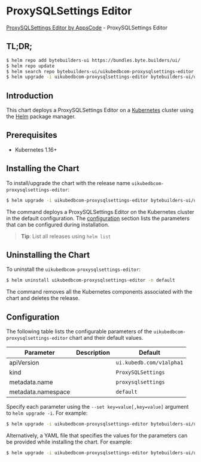 # ProxySQLSettings Editor

[ProxySQLSettings Editor by AppsCode](https://byte.builders) - ProxySQLSettings Editor

## TL;DR;

```bash
$ helm repo add bytebuilders-ui https://bundles.byte.builders/ui/
$ helm repo update
$ helm search repo bytebuilders-ui/uikubedbcom-proxysqlsettings-editor --version=v0.4.17
$ helm upgrade -i uikubedbcom-proxysqlsettings-editor bytebuilders-ui/uikubedbcom-proxysqlsettings-editor -n default --create-namespace --version=v0.4.17
```

## Introduction

This chart deploys a ProxySQLSettings Editor on a [Kubernetes](http://kubernetes.io) cluster using the [Helm](https://helm.sh) package manager.

## Prerequisites

- Kubernetes 1.16+

## Installing the Chart

To install/upgrade the chart with the release name `uikubedbcom-proxysqlsettings-editor`:

```bash
$ helm upgrade -i uikubedbcom-proxysqlsettings-editor bytebuilders-ui/uikubedbcom-proxysqlsettings-editor -n default --create-namespace --version=v0.4.17
```

The command deploys a ProxySQLSettings Editor on the Kubernetes cluster in the default configuration. The [configuration](#configuration) section lists the parameters that can be configured during installation.

> **Tip**: List all releases using `helm list`

## Uninstalling the Chart

To uninstall the `uikubedbcom-proxysqlsettings-editor`:

```bash
$ helm uninstall uikubedbcom-proxysqlsettings-editor -n default
```

The command removes all the Kubernetes components associated with the chart and deletes the release.

## Configuration

The following table lists the configurable parameters of the `uikubedbcom-proxysqlsettings-editor` chart and their default values.

|     Parameter      | Description |               Default               |
|--------------------|-------------|-------------------------------------|
| apiVersion         |             | <code>ui.kubedb.com/v1alpha1</code> |
| kind               |             | <code>ProxySQLSettings</code>       |
| metadata.name      |             | <code>proxysqlsettings</code>       |
| metadata.namespace |             | <code>default</code>                |


Specify each parameter using the `--set key=value[,key=value]` argument to `helm upgrade -i`. For example:

```bash
$ helm upgrade -i uikubedbcom-proxysqlsettings-editor bytebuilders-ui/uikubedbcom-proxysqlsettings-editor -n default --create-namespace --version=v0.4.17 --set apiVersion=ui.kubedb.com/v1alpha1
```

Alternatively, a YAML file that specifies the values for the parameters can be provided while
installing the chart. For example:

```bash
$ helm upgrade -i uikubedbcom-proxysqlsettings-editor bytebuilders-ui/uikubedbcom-proxysqlsettings-editor -n default --create-namespace --version=v0.4.17 --values values.yaml
```
